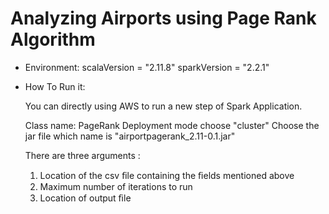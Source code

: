 # Analyzing Airports using Page Rank Algorithm

* Environment:
  scalaVersion = "2.11.8"
  sparkVersion = "2.2.1"

* How To Run it:

  You can directly using AWS to run a new step of Spark Application. 

  Class name: PageRank
  Deployment mode choose "cluster"
  Choose the jar file which name is "airportpagerank_2.11-0.1.jar"

  There are three arguments : 

  1. Location of the csv ﬁle containing the ﬁelds mentioned above
  2. Maximum number of iterations to run
  3. Location of output ﬁle

